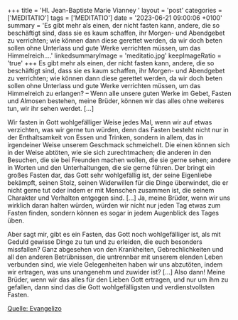+++
title = 'Hl. Jean-Baptiste Marie Vianney  '
layout = 'post'
categories = ['MEDITATIO']
tags = ['MEDITATIO']
date = '2023-06-21 09:00:06 +0100'
summary = 'Es gibt mehr als einen, der nicht fasten kann, andere, die so beschäftigt sind, dass sie es kaum schaffen, ihr Morgen- und Abendgebet zu verrichten; wie können dann diese gerettet werden, da wir doch beten sollen ohne Unterlass und gute Werke verrichten müssen, um das Himmelreich....'
linkedsummaryImage = 'meditatio.jpg'
keepImageRatio = 'true'
+++
Es gibt mehr als einen, der nicht fasten kann, andere, die so beschäftigt sind, dass sie es kaum schaffen, ihr Morgen- und Abendgebet zu verrichten; wie können dann diese gerettet werden, da wir doch beten sollen ohne Unterlass und gute Werke verrichten müssen, um das Himmelreich zu erlangen? – Wenn alle unsere guten Werke im Gebet, Fasten und Almosen bestehen, meine Brüder, können wir das alles ohne weiteres tun, wir ihr sehen werdet.<!--more--> […]

Wir fasten in Gott wohlgefälliger Weise jedes Mal, wenn wir auf etwas verzichten, was wir gerne tun würden, denn das Fasten besteht nicht nur in der Enthaltsamkeit von Essen und Trinken, sondern in allem, das in irgendeiner Weise unserem Geschmack schmeichelt. Die einen können sich in der Weise abtöten, wie sie sich zurechtmachen; die anderen in den Besuchen, die sie bei Freunden machen wollen, die sie gerne sehen; andere in Worten und den Unterhaltungen, die sie gerne führen. Der bringt ein großes Fasten dar, das Gott sehr wohlgefällig ist, der seine Eigenliebe bekämpft, seinen Stolz, seinen Widerwillen für die Dinge überwindet, die er nicht gerne tut oder indem er mit Menschen zusammen ist, die seinem Charakter und Verhalten entgegen sind. […] Ja, meine Brüder, wenn wir uns wirklich daran halten würden, würden wir nicht nur jeden Tag etwas zum Fasten finden, sondern können es sogar in jedem Augenblick des Tages üben.

Aber sagt mir, gibt es ein Fasten, das Gott noch wohlgefälliger ist, als mit Geduld gewisse Dinge zu tun und zu erleiden, die euch besonders missfallen? Ganz abgesehen von den Krankheiten, Gebrechlichkeiten und all den anderen Betrübnissen, die untrennbar mit unserem elenden Leben verbunden sind, wie viele Gelegenheiten haben wir uns abzutöten, indem wir ertragen, was uns unangenehm und zuwider ist? […] Also dann! Meine Brüder, wenn wir das alles für den Lieben Gott ertragen, und nur um ihm zu gefallen, dann sind das die Gott wohlgefälligsten und verdienstvollsten Fasten.


[Quelle: Evangelizo](https://evangeliumtagfuertag.org/DE/gospel)
